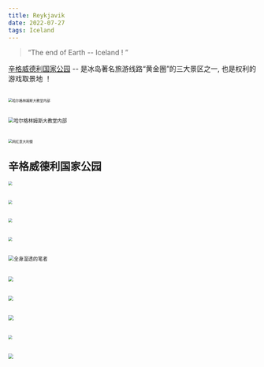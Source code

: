 ```yaml
---
title: Reykjavik
date: 2022-07-27
tags: Iceland
---
```



> “The end of Earth -- Iceland ! ”

[辛格威德利国家公园](https://zh.wikipedia.org/zh-sg/%E8%BE%9B%E6%A0%BC%E9%9F%A6%E5%BE%B7%E5%88%A9) -- 是冰岛著名旅游线路“黄金圈”的三大景区之一, 也是权利的游戏取景地 ！

## 

<img src="20220727/20220727-1.jpg" alt="哈尔格林姆斯大教堂内部" style="zoom:50%;" />



##

<img src="20220727/20220727-2.jpg" alt="哈尔格林姆斯大教堂内部" style="zoom:70%;" />



##

<img src="20220727/20220727-3.jpg" alt="网红意大利餐" style="zoom:50%;" />



##

## 辛格威德利国家公园

<img src="20220727/20220727-4.jpg" alt=" " style="zoom:50%;" />



##

<img src="20220727/20220727-5.jpg" alt=" " style="zoom:50%;" />



##

<img src="20220727/20220727-6.jpg" alt=" " style="zoom:50%;" />



##

<img src="20220727/20220727-7.jpg" alt=" " style="zoom:50%;" />

##

<img src="20220727/20220727-8.jpg" alt="全身湿透的笔者" style="zoom:70%;" />



##

<img src="20220727/20220727-9.jpg" alt=" " style="zoom:60%;" />



##

<img src="20220727/20220727-9.jpg" alt=" " style="zoom:60%;" />



##

<img src="20220727/20220727-10.jpg" alt=" " style="zoom:70%;" />



##

<img src="20220727/20220727-11.jpg" alt=" " style="zoom:50%;" />

##

<img src="20220727/20220727-12.jpg" alt=" " style="zoom:65%;" />







